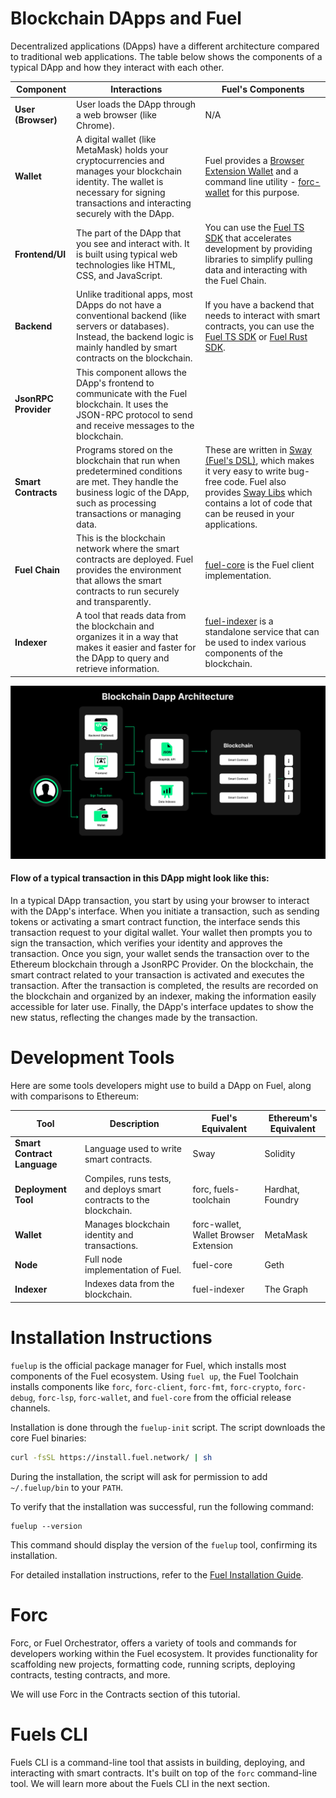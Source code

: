 # Blockchain DApps and Fuel

Decentralized applications (DApps) have a different architecture compared to traditional web applications. The table
below shows the components of a typical DApp and how they interact with each other.

| Component            | Interactions                                                                                                                                                                                | Fuel's Components                                                                                                                                                                                                                                                        |
|----------------------|---------------------------------------------------------------------------------------------------------------------------------------------------------------------------------------------|--------------------------------------------------------------------------------------------------------------------------------------------------------------------------------------------------------------------------------------------------------------------------|
| **User (Browser)**   | User loads the DApp through a web browser (like Chrome).                                                                                                                                    | N/A                                                                                                                                                                                                                                                                      |
| **Wallet**           | A digital wallet (like MetaMask) holds your cryptocurrencies and manages your blockchain identity. The wallet is necessary for signing transactions and interacting securely with the DApp. | Fuel provides a [Browser Extension Wallet](https://wallet.fuel.network/docs/install/) and a command line utility - [forc-wallet](https://github.com/FuelLabs/forc-wallet) for this purpose.                                                                              |
| **Frontend/UI**      | The part of the DApp that you see and interact with. It is built using typical web technologies like HTML, CSS, and JavaScript.                                                             | You can use the [Fuel TS SDK](https://github.com/FuelLabs/fuels-ts) that accelerates development by providing libraries to simplify pulling data and interacting with the Fuel Chain.                                                                                    |
| **Backend**          | Unlike traditional apps, most DApps do not have a conventional backend (like servers or databases). Instead, the backend logic is mainly handled by smart contracts on the blockchain.      | If you have a backend that needs to interact with smart contracts, you can use the [Fuel TS SDK](https://github.com/FuelLabs/fuels-ts) or [Fuel Rust SDK](https://github.com/FuelLabs/fuels-rust).                                                                       |
| **JsonRPC Provider** | This component allows the DApp's frontend to communicate with the Fuel blockchain. It uses the JSON-RPC protocol to send and receive messages to the blockchain.                            |                                                                                                                                                                                                                                                                          |
| **Smart Contracts**  | Programs stored on the blockchain that run when predetermined conditions are met. They handle the business logic of the DApp, such as processing transactions or managing data.             | These are written in [Sway (Fuel's DSL)](https://github.com/FuelLabs/sway), which makes it very easy to write bug-free code. Fuel also provides [Sway Libs](https://github.com/FuelLabs/sway-libs) which contains a lot of code that can be reused in your applications. |
| **Fuel Chain**       | This is the blockchain network where the smart contracts are deployed. Fuel provides the environment that allows the smart contracts to run securely and transparently.                     | [fuel-core](https://github.com/FuelLabs/fuel-core) is the Fuel client implementation.                                                                                                                                                                                    |
| **Indexer**          | A tool that reads data from the blockchain and organizes it in a way that makes it easier and faster for the DApp to query and retrieve information.                                        | [fuel-indexer](https://github.com/FuelLabs/fuel-indexer/) is a standalone service that can be used to index various components of the blockchain.                                                                                                                        |

![Fuel Dapp](https://raw.githubusercontent.com/RobinNagpal/fuel-token-track-docs/main/assets/images/Architecture_new.png)

#### Flow of a typical transaction in this DApp might look like this:

In a typical DApp transaction, you start by using your browser to interact with the DApp's interface. When you initiate
a transaction, such as sending tokens or activating a smart contract function, the interface sends this transaction
request to your digital wallet. Your wallet then prompts you to sign the transaction, which verifies your identity and
approves the transaction. Once you sign, your wallet sends the transaction over to the Ethereum blockchain through a
JsonRPC Provider. On the blockchain, the smart contract related to your transaction is activated and executes the
transaction. After the transaction is completed, the results are recorded on the blockchain and organized by an indexer,
making the information easily accessible for later use. Finally, the DApp's interface updates to show the new status,
reflecting the changes made by the transaction.

# Development Tools

Here are some tools developers might use to build a DApp on Fuel, along with comparisons to Ethereum:

| Tool                        | Description                                                          | Fuel's Equivalent                     | Ethereum's Equivalent |
|-----------------------------|----------------------------------------------------------------------|---------------------------------------|-----------------------|
| **Smart Contract Language** | Language used to write smart contracts.                              | Sway                                  | Solidity              |
| **Deployment Tool**         | Compiles, runs tests, and deploys smart contracts to the blockchain. | forc, fuels-toolchain                 | Hardhat, Foundry      |
| **Wallet**                  | Manages blockchain identity and transactions.                        | forc-wallet, Wallet Browser Extension | MetaMask              |
| **Node**                    | Full node implementation of Fuel.                                    | fuel-core                             | Geth                  |
| **Indexer**                 | Indexes data from the blockchain.                                    | fuel-indexer                          | The Graph             |

# Installation Instructions

`fuelup` is the official package manager for Fuel, which installs most components of the Fuel ecosystem. Using 
`fuel up`, the Fuel Toolchain installs components like `forc`, `forc-client`, `forc-fmt`, `forc-crypto`, `forc-debug`, 
`forc-lsp`, `forc-wallet`, and `fuel-core` from the official release channels.

Installation is done through the `fuelup-init` script. The script downloads the core Fuel binaries:

```sh
curl -fsSL https://install.fuel.network/ | sh
```

During the installation, the script will ask for permission to add `~/.fuelup/bin` to your `PATH`.

To verify that the installation was successful, run the following command:

```
fuelup --version
```

This command should display the version of the `fuelup` tool, confirming its installation.

For detailed installation instructions, refer to the [Fuel Installation Guide](https://install.fuel.network/master/).

# Forc

Forc, or Fuel Orchestrator, offers a variety of tools and commands for developers working within the Fuel ecosystem. 
It provides functionality for scaffolding new projects, formatting code, running scripts, deploying contracts, testing 
contracts, and more.

We will use Forc in the Contracts section of this tutorial.

# Fuels CLI
Fuels CLI is a command-line tool that assists in building, deploying, and interacting with smart contracts. It's 
built on top of the `forc` command-line tool. We will learn more about the Fuels CLI in the next section. 
